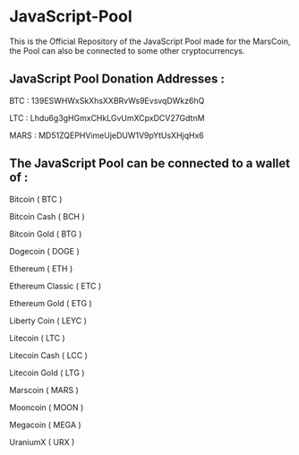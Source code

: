 # JavaScript-Pool

This is the Official Repository of the JavaScript Pool made for the MarsCoin, the Pool can also be connected to some other cryptocurrencys.

## JavaScript Pool Donation Addresses : 

BTC  : 139ESWHWxSkXhsXXBRvWs9EvsvqDWkz6hQ

LTC  : Lhdu6g3gHGmxCHkLGvUmXCpxDCV27GdtnM

MARS : MD51ZQEPHVimeUjeDUW1V9pYtUsXHjqHx6


## The JavaScript Pool can be connected to a wallet of :

Bitcoin ( BTC )

Bitcoin Cash ( BCH )

Bitcoin Gold ( BTG )

Dogecoin ( DOGE )

Ethereum ( ETH )

Ethereum Classic ( ETC )

Ethereum Gold ( ETG )

Liberty Coin ( LEYC )

Litecoin ( LTC )

Litecoin Cash ( LCC )

Litecoin Gold ( LTG )

Marscoin ( MARS )

Mooncoin ( MOON )

Megacoin ( MEGA )

UraniumX ( URX )

